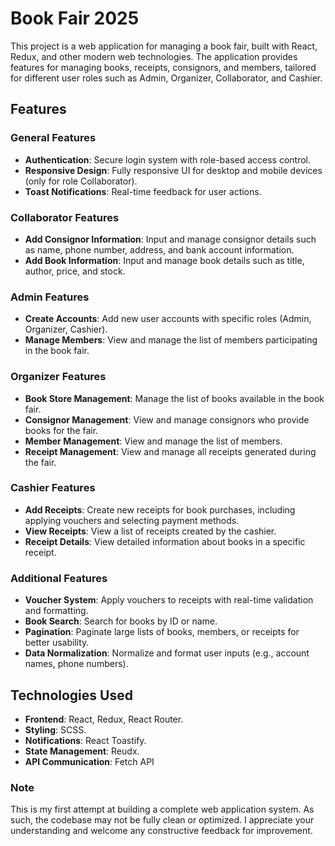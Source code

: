 # Book Fair 2025

This project is a web application for managing a book fair, built with React, Redux, and other modern web technologies. The application provides features for managing books, receipts, consignors, and members, tailored for different user roles such as Admin, Organizer, Collaborator, and Cashier.

## Features

### General Features
- **Authentication**: Secure login system with role-based access control.
- **Responsive Design**: Fully responsive UI for desktop and mobile devices (only for role Collaborator).
- **Toast Notifications**: Real-time feedback for user actions.

### Collaborator Features
- **Add Consignor Information**: Input and manage consignor details such as name, phone number, address, and bank account information.
- **Add Book Information**: Input and manage book details such as title, author, price, and stock.

### Admin Features
- **Create Accounts**: Add new user accounts with specific roles (Admin, Organizer, Cashier).
- **Manage Members**: View and manage the list of members participating in the book fair.

### Organizer Features
- **Book Store Management**: Manage the list of books available in the book fair.
- **Consignor Management**: View and manage consignors who provide books for the fair.
- **Member Management**: View and manage the list of members.
- **Receipt Management**: View and manage all receipts generated during the fair.

### Cashier Features
- **Add Receipts**: Create new receipts for book purchases, including applying vouchers and selecting payment methods.
- **View Receipts**: View a list of receipts created by the cashier.
- **Receipt Details**: View detailed information about books in a specific receipt.

### Additional Features
- **Voucher System**: Apply vouchers to receipts with real-time validation and formatting.
- **Book Search**: Search for books by ID or name.
- **Pagination**: Paginate large lists of books, members, or receipts for better usability.
- **Data Normalization**: Normalize and format user inputs (e.g., account names, phone numbers).

## Technologies Used
- **Frontend**: React, Redux, React Router.
- **Styling**: SCSS.
- **Notifications**: React Toastify.
- **State Management**: Reudx.
- **API Communication**: Fetch API

### Note
This is my first attempt at building a complete web application system. As such, the codebase may not be fully clean or optimized. I appreciate your understanding and welcome any constructive feedback for improvement.

